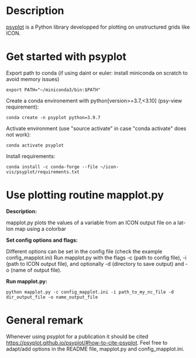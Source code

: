 # Description
[psyplot](https://psyplot.github.io) is a Python library developped for plotting on unstructured grids like ICON.

# Get started with psyplot
Export path to conda (if using daint or euler: install miniconda on scratch to avoid memory issues)

    export PATH="~/miniconda3/bin:$PATH"

Create a conda environement with python[version>=3.7,<3.10] (psy-view requirement): 
    
    conda create -n psyplot python=3.9.7

Activate environment (use "source activate" in case "conda activate" does not work): 
    
    conda activate psyplot

Install requirements: 
    
    conda install -c conda-forge --file ~/icon-vis/psyplot/requirements.txt


# Use plotting routine mapplot.py
**Description:**

mapplot.py plots the values of a variable from an ICON output file on a lat-lon map using a colorbar

**Set config options and flags:**

Different options can be set in the config file (check the example config_mapplot.ini)
Run mapplot.py with the flags -c (path to config file), -i (path to ICON output file),
and optionally -d (directory to save output) and -o (name of output file).

**Run mapplot.py:** 
    
    python mapplot.py -c config_mapplot.ini -i path_to_my_nc_file -d dir_output_file -o name_output_file

# General remark
Whenever using psyplot for a publication it should be cited https://psyplot.github.io/psyplot/#how-to-cite-psyplot.
Feel free to adapt/add options in the README file, mapplot.py and config_mapplot.ini.

